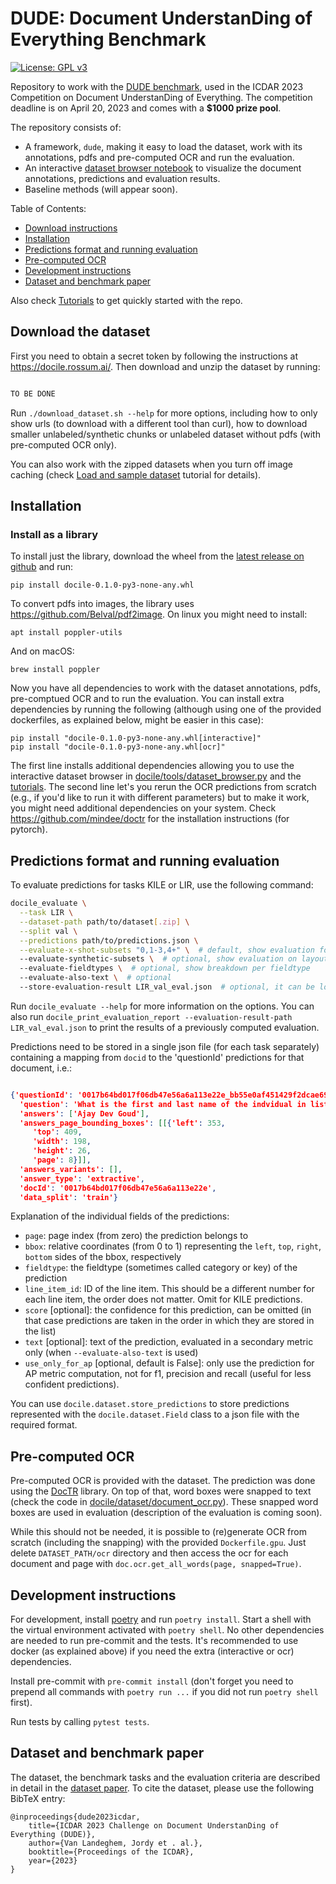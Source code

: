
# DUDE: Document UnderstanDing of Everything Benchmark

[![License: GPL v3](https://img.shields.io/badge/License-GPLv3-blue.svg)](https://www.gnu.org/licenses/gpl-3.0)

Repository to work with the [DUDE benchmark](https://rrc.cvc.uab.es/?ch=23&com=introduction), used in the ICDAR 2023 Competition on Document UnderstanDing of Everything.
The competition deadline is on April 20, 2023 and comes with a **$1000 prize pool**.

The repository consists of:
* A framework, `dude`, making it easy to load the dataset, work with its annotations, pdfs and pre-computed OCR and run the evaluation.
* An interactive [dataset browser notebook](dude/tools/dataset_notebook.ipynb) to visualize the document annotations, predictions and evaluation results.
* Baseline methods (will appear soon).

Table of Contents:
* [Download instructions](#download-dude)
* [Installation](#installation)
* [Predictions format and running evaluation](#predictions-format-and-running-evaluation)
* [Pre-computed OCR](#pre-computed-ocr)
* [Development instructions](#development-instructions)
* [Dataset and benchmark paper](#dataset-and-benchmark-paper)

Also check [Tutorials](tutorials/) to get quickly started with the repo.

## Download the dataset

First you need to obtain a secret token by following the instructions at https://docile.rossum.ai/. Then download and unzip the dataset by running:
```bash

TO BE DONE

```

Run `./download_dataset.sh --help` for more options, including how to only show urls (to download
with a different tool than curl), how to download smaller unlabeled/synthetic chunks or unlabeled
dataset without pdfs (with pre-computed OCR only).

You can also work with the zipped datasets when you turn off image caching (check [Load and sample dataset](tutorials/load_and_sample_dataset.md) tutorial for details).

## Installation

### Install as a library
To install just the library, download the wheel from the [latest release on github](https://github.com/rossumai/docile/releases) and run:
```shell
pip install docile-0.1.0-py3-none-any.whl
```

To convert pdfs into images, the library uses https://github.com/Belval/pdf2image. On linux you might need to install:
```shell
apt install poppler-utils
```
And on macOS:

```shell
brew install poppler
```

Now you have all dependencies to work with the dataset annotations, pdfs, pre-comptued OCR and to run the evaluation. You can install extra dependencies by running the following (although using one of the provided dockerfiles, as explained below, might be easier in this case):
```shell
pip install "docile-0.1.0-py3-none-any.whl[interactive]"
pip install "docile-0.1.0-py3-none-any.whl[ocr]"
```

The first line installs additional dependencies allowing you to use the interactive dataset browser in [docile/tools/dataset_browser.py](docile/tools/dataset_browser.py) and the [tutorials](tutorials/). The second line let's you rerun the OCR predictions from scratch (e.g., if you'd like to run it with different parameters) but to make it work, you might need additional dependencies on your system. Check https://github.com/mindee/doctr for the installation instructions (for pytorch).



## Predictions format and running evaluation

To evaluate predictions for tasks KILE or LIR, use the following command:
```bash
docile_evaluate \
  --task LIR \
  --dataset-path path/to/dataset[.zip] \
  --split val \
  --predictions path/to/predictions.json \
  --evaluate-x-shot-subsets "0,1-3,4+" \  # default, show evaluation for 0-shot, few-shot and many-shot layout clusters
  --evaluate-synthetic-subsets \  # optional, show evaluation on layout clusters with available synthetic data
  --evaluate-fieldtypes \  # optional, show breakdown per fieldtype
  --evaluate-also-text \  # optional
  --store-evaluation-result LIR_val_eval.json  # optional, it can be loaded in the dataset browser
```

Run `docile_evaluate --help` for more information on the options. You can also run `docile_print_evaluation_report --evaluation-result-path LIR_val_eval.json` to print the results of a previously computed evaluation.

Predictions need to be stored in a single json file (for each task separately) containing a mapping from `docid` to the 'questionId' predictions for that document, i.e.:
```json

{'questionId': '0017b64bd017f06db47e56a6a113e22e_bb55e0af451429f2dcae69e6d0713616',
  'question': 'What is the first and last name of the indvidual in list # 539?',
  'answers': ['Ajay Dev Goud'],
  'answers_page_bounding_boxes': [[{'left': 353,
     'top': 409,
     'width': 198,
     'height': 26,
     'page': 8}]],
  'answers_variants': [],
  'answer_type': 'extractive',
  'docId': '0017b64bd017f06db47e56a6a113e22e',
  'data_split': 'train'}
```
Explanation of the individual fields of the predictions:
  * `page`: page index (from zero) the prediction belongs to
  * `bbox`: relative coordinates (from 0 to 1) representing the `left`, `top`, `right`, `bottom` sides of the bbox, respectively
  * `fieldtype`: the fieldtype (sometimes called category or key) of the prediction
  * `line_item_id`: ID of the line item. This should be a different number for each line item, the order does not matter. Omit for KILE predictions.
  * `score` [optional]: the confidence for this prediction, can be omitted (in that case predictions are taken in the order in which they are stored in the list)
  * `text` [optional]: text of the prediction, evaluated in a secondary metric only (when `--evaluate-also-text` is used)
  * `use_only_for_ap` [optional, default is False]: only use the prediction for AP metric computation, not for f1, precision and recall (useful for less confident predictions).

You can use `docile.dataset.store_predictions` to store predictions represented with the `docile.dataset.Field` class to a json file with the required format.

## Pre-computed OCR

Pre-computed OCR is provided with the dataset. The prediction was done using the [DocTR](https://github.com/mindee/doctr) library. On top of that, word boxes were snapped to text (check the code in [docile/dataset/document_ocr.py](docile/dataset/document_ocr.py)). These snapped word boxes are used in evaluation (description of the evaluation is coming soon).

While this should not be needed, it is possible to (re)generate OCR from scratch (including the snapping) with the provided `Dockerfile.gpu`. Just delete `DATASET_PATH/ocr` directory and then access the ocr for each document and page with `doc.ocr.get_all_words(page, snapped=True)`.

## Development instructions

For development, install [poetry](https://python-poetry.org/docs/) and run `poetry install`. Start a shell with the virtual environment activated with `poetry shell`. No other dependencies are needed to run pre-commit and the tests. It's recommended to use docker (as explained above) if you need the extra (interactive or ocr) dependencies.

Install pre-commit with `pre-commit install` (don't forget you need to prepend all commands with `poetry run ...` if you did not run `poetry shell` first).

Run tests by calling `pytest tests`.

## Dataset and benchmark paper
The dataset, the benchmark tasks and the evaluation criteria are described in detail in the [dataset paper](https://arxiv.org/abs/2302.05658). To cite the dataset, please use the following BibTeX entry:
```
@inproceedings{dude2023icdar,
    title={ICDAR 2023 Challenge on Document UnderstanDing of Everything (DUDE)},
    author={Van Landeghem, Jordy et . al.},
    booktitle={Proceedings of the ICDAR},
    year={2023}
}

```
